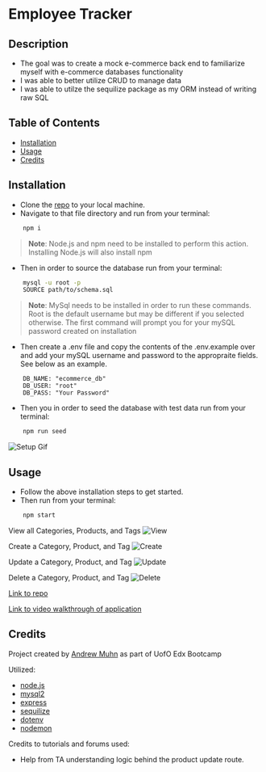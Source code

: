 # Employee Tracker

## Description

- The goal was to create a mock e-commerce back end to familiarize myself with e-commerce databases functionality
- I was able to better utilize CRUD to manage data
- I was able to utilze the sequilize package as my ORM instead of writing raw SQL

## Table of Contents

- [Installation](#installation)
- [Usage](#usage)
- [Credits](#credits)

## Installation

- Clone the [repo](https://github.com/andrewmuhn/e-commerce) to your local machine.
- Navigate to that file directory and run from your terminal:

```bash
	npm i
```

> **Note**: Node.js and npm need to be installed to perform this action. Installing Node.js will also install npm

- Then in order to source the database run from your terminal:

```bash
	mysql -u root -p
	SOURCE path/to/schema.sql
```

> **Note**: MySql needs to be installed in order to run these commands. Root is the default username but may be different if you selected otherwise. The first command will prompt you for your mySQL password created on installation

- Then create a .env file and copy the contents of the .env.example over and add your mySQL username and password to the appropraite fields. See below as an example.

```env
	DB_NAME: "ecommerce_db"
	DB_USER: "root"
	DB_PASS: "Your Password"
```

- Then you in order to seed the database with test data run from your terminal:

```bash
	npm run seed
```

![Setup Gif](./Assets/ecommerce-setup.gif)

## Usage

- Follow the above installation steps to get started.
- Then run from your terminal:

```bash
	npm start
```

View all Categories, Products, and Tags
![View](./Assets/ecommerce-get-all.gif)

Create a Category, Product, and Tag
![Create](./Assets/ecommerce-create.gif)

Update a Category, Product, and Tag
![Update](./Assets/ecommerce-update.gif)

Delete a Category, Product, and Tag
![Delete](./Assets/ecommerce-delete.gif)

[Link to repo](https://github.com/andrewmuhn/e-commerce)

[Link to video walkthrough of application](https://drive.google.com/file/d/1iHjpHM_3pMpDzXfi6_TGDGwU5bj0fqEB/view)

## Credits

Project created by [Andrew Muhn](https://github.com/andrewmuhn)
as part of UofO Edx Bootcamp

Utilized:

- [node.js](https://nodejs.org/en/about)
- [mysql2](https://github.com/sidorares/node-mysql2#readme)
- [express](https://www.npmjs.com/package/express)
- [sequilize](https://sequelize.org/docs/v6/getting-started/)
- [dotenv](https://github.com/motdotla/dotenv#readme)
- [nodemon](https://www.npmjs.com/package/nodemon)

Credits to tutorials and forums used:

- Help from TA understanding logic behind the product update route.
